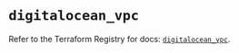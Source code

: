 # `digitalocean_vpc`

Refer to the Terraform Registry for docs: [`digitalocean_vpc`](https://registry.terraform.io/providers/digitalocean/digitalocean/2.53.0/docs/resources/vpc).
